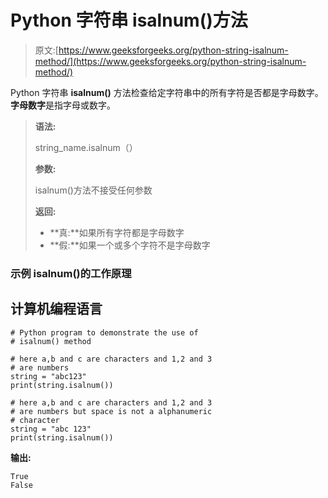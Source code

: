 # Python 字符串 isalnum()方法

> 原文:[https://www.geeksforgeeks.org/python-string-isalnum-method/](https://www.geeksforgeeks.org/python-string-isalnum-method/)

Python 字符串 **isalnum()** 方法检查给定字符串中的所有字符是否都是字母数字。**字母数字**是指字母或数字。

> **语法:**
> 
> string_name.isalnum（）
> 
> **参数:**
> 
> isalnum()方法不接受任何参数
> 
> **返回:**
> 
> *   **真:**如果所有字符都是字母数字
> *   **假:**如果一个或多个字符不是字母数字

### 示例 isalnum()的工作原理

## 计算机编程语言

```
# Python program to demonstrate the use of
# isalnum() method  

# here a,b and c are characters and 1,2 and 3
# are numbers
string = "abc123"
print(string.isalnum())

# here a,b and c are characters and 1,2 and 3 
# are numbers but space is not a alphanumeric 
# character
string = "abc 123" 
print(string.isalnum())
```

**输出:**

```
True
False
```
